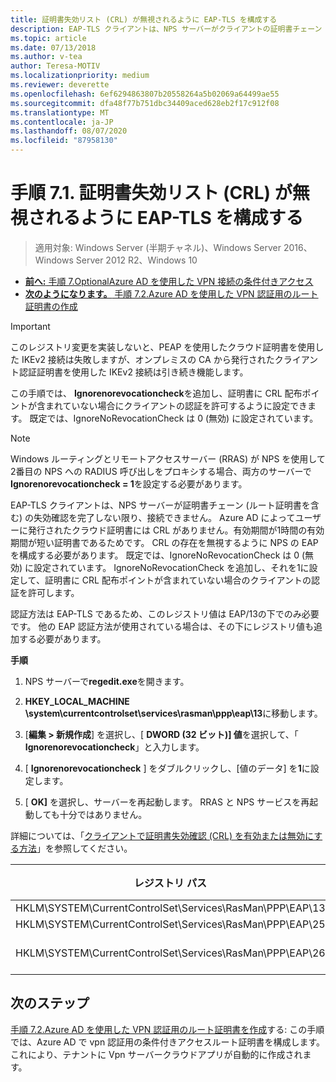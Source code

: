 ```yaml
---
title: 証明書失効リスト (CRL) が無視されるように EAP-TLS を構成する
description: EAP-TLS クライアントは、NPS サーバーがクライアントの証明書チェーン (ルート証明書を含む) の失効確認を完了し、証明書が失効していることを確認しない限り、接続できません。
ms.topic: article
ms.date: 07/13/2018
ms.author: v-tea
author: Teresa-MOTIV
ms.localizationpriority: medium
ms.reviewer: deverette
ms.openlocfilehash: 6ef6294863807b20558264a5b02069a64499ae55
ms.sourcegitcommit: dfa48f77b751dbc34409aced628eb2f17c912f08
ms.translationtype: MT
ms.contentlocale: ja-JP
ms.lasthandoff: 08/07/2020
ms.locfileid: "87958130"
---
```

# <a name="step-71-configure-eap-tls-to-ignore-certificate-revocation-list-crl-checking"></a>手順 7.1.  証明書失効リスト (CRL) が無視されるように EAP-TLS を構成する

>適用対象: Windows Server (半期チャネル)、Windows Server 2016、Windows Server 2012 R2、Windows 10

- [**前へ:** 手順 7.OptionalAzure AD を使用した VPN 接続の条件付きアクセス](ad-ca-vpn-connectivity-windows10.md)
- [**次のようになります。** 手順 7.2.Azure AD を使用した VPN 認証用のルート証明書の作成](vpn-create-root-cert-for-vpn-auth-azure-ad.md)

>[!IMPORTANT]
>このレジストリ変更を実装しないと、PEAP を使用したクラウド証明書を使用した IKEv2 接続は失敗しますが、オンプレミスの CA から発行されたクライアント認証証明書を使用した IKEv2 接続は引き続き機能します。

この手順では、 **Ignorenorevocationcheck**を追加し、証明書に CRL 配布ポイントが含まれていない場合にクライアントの認証を許可するように設定できます。 既定では、IgnoreNoRevocationCheck は 0 (無効) に設定されています。

>[!NOTE]
>Windows ルーティングとリモートアクセスサーバー (RRAS) が NPS を使用して2番目の NPS への RADIUS 呼び出しをプロキシする場合、両方のサーバーで**Ignorenorevocationcheck = 1**を設定する必要があります。

EAP-TLS クライアントは、NPS サーバーが証明書チェーン (ルート証明書を含む) の失効確認を完了しない限り、接続できません。 Azure AD によってユーザーに発行されたクラウド証明書には CRL がありません。有効期間が1時間の有効期間が短い証明書であるためです。 CRL の存在を無視するように NPS の EAP を構成する必要があります。 既定では、IgnoreNoRevocationCheck は 0 (無効) に設定されています。 IgnoreNoRevocationCheck を追加し、それを1に設定して、証明書に CRL 配布ポイントが含まれていない場合のクライアントの認証を許可します。

認証方法は EAP-TLS であるため、このレジストリ値は EAP/13の下でのみ必要です。 他の EAP 認証方法が使用されている場合は、その下にレジストリ値も追加する必要があります。

**手順**

1. NPS サーバーで**regedit.exe**を開きます。

2. **HKEY_LOCAL_MACHINE \system\currentcontrolset\services\rasman\ppp\eap\13**に移動します。

3. [**編集 > 新規作成**] を選択し、[ **DWORD (32 ビット)] 値**を選択して、「 **Ignorenorevocationcheck**」と入力します。

4. [ **Ignorenorevocationcheck** ] をダブルクリックし、[値のデータ] を**1**に設定します。

5. [ **OK]** を選択し、サーバーを再起動します。 RRAS と NPS サービスを再起動しても十分ではありません。

詳細については、「[クライアントで証明書失効確認 (CRL) を有効または無効にする方法](/previous-versions/system-center/configuration-manager-2007/bb680540(v=technet.10))」を参照してください。


|レジストリ パス  |EAP 拡張機能  |
|---------|---------|
|HKLM\SYSTEM\CurrentControlSet\Services\RasMan\PPP\EAP\13     |EAP-TLS         |
|HKLM\SYSTEM\CurrentControlSet\Services\RasMan\PPP\EAP\25     |PEAP         |
|HKLM\SYSTEM\CurrentControlSet\Services\RasMan\PPP\EAP\26     |EAP-MSCHAP v2         |

## <a name="next-steps"></a>次のステップ

[手順 7.2.Azure AD を使用した VPN 認証用のルート証明書を作成](vpn-create-root-cert-for-vpn-auth-azure-ad.md)する: この手順では、Azure AD で vpn 認証用の条件付きアクセスルート証明書を構成します。これにより、テナントに Vpn サーバークラウドアプリが自動的に作成されます。
